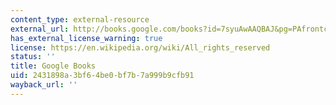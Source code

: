 ```yaml
---
content_type: external-resource
external_url: http://books.google.com/books?id=7syuAwAAQBAJ&pg=PAfrontcover
has_external_license_warning: true
license: https://en.wikipedia.org/wiki/All_rights_reserved
status: ''
title: Google Books
uid: 2431898a-3bf6-4be0-bf7b-7a999b9cfb91
wayback_url: ''
---
```

